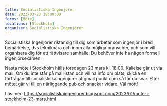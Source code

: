 ```yaml
---
title: Socialistiska Ingenjörer
date: 2023-03-23 18:00:00
forms: [Möte]
locations: [Stockholm]
organizer: Socialistiska Ingenjörer 
---
```

Socialistiska Ingenjörer riktar sig till dig som arbetar som ingenjör i bred bemärkelse, dvs tekniknära och inom alla möjliga branscher, och som vill organisera dig för ett rättvisare samhälle. Du behöver inte ha någon formell ingenjörsexamen!

Nästa möte i Stockholm hålls torsdagen 23 mars kl. 18:00. Kallelse går ut via mail. Om du inte står på maillistan och vill ha info om plats, skicka en förfrågan till socialistiskaingenjorer at gmail punkt com så får du svar. Efter mötet går vi till en närliggande pub och snackar vidare. Väl mött!

Läs mer: https://socialistiskaingenjorer.blogspot.com/2023/01/mote-i-stockholm-23-mars.html